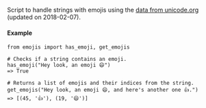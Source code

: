 Script to handle strings with emojis using the [data from unicode.org](https://unicode.org/Public/emoji/11.0/emoji-data.txt) (updated on 2018-02-07).

#### Example

```
from emojis import has_emoji, get_emojis

# Checks if a string contains an emoji.
has_emoji("Hey look, an emoji 😄")
=> True

# Returns a list of emojis and their indices from the string.
get_emojis("Hey look, an emoji 😄, and here's another one 👍.")
=> [(45, '👍'), (19, '😄')]
```

